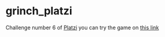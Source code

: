 # grinch_platzi
Challenge number 6 of [Platzi](https://platzi.com/blog/grinch/)
you can try the game on [this link](https://jhonatan247.github.io/grinch_platzi/)
